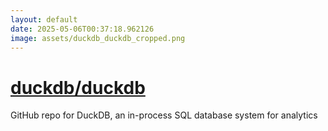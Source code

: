 ```yaml
---
layout: default
date: 2025-05-06T00:37:18.962126
image: assets/duckdb_duckdb_cropped.png
---
```


# [duckdb/duckdb](https://github.com/duckdb/duckdb)

GitHub repo for DuckDB, an in-process SQL database system for analytics
